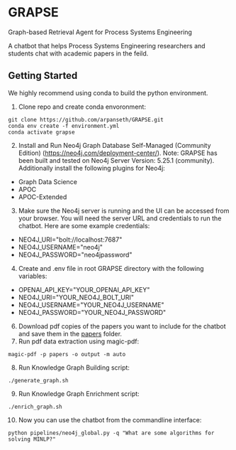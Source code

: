 # GRAPSE
Graph-based Retrieval Agent for Process Systems Engineering

A chatbot that helps Process Systems Engineering researchers and students chat with academic papers in the feild. 

## Getting Started
We highly recommend using conda to build the python environment.
1. Clone repo and create conda envoronment:
```
git clone https://github.com/arpanseth/GRAPSE.git
conda env create -f environment.yml
conda activate grapse
```
2. Install and Run Neo4j Graph Database Self-Managed (Community Edition) (https://neo4j.com/deployment-center/). 
Note: GRAPSE has been built and tested on Neo4j Server Version: 5.25.1 (community).
Additionally install the following plugins for Neo4j:
- Graph Data Science
- APOC
- APOC-Extended

3. Make sure the Neo4j server is running and the UI can be accessed from your browser. You will need the server URL and credentials to run the chatbot. Here are some example credentials:
- NEO4J_URI="bolt://localhost:7687"
- NEO4J_USERNAME="neo4j"
- NEO4J_PASSWORD="neo4jpassword"

4. Create and .env file in root GRAPSE directory with the following variables:
- OPENAI_API_KEY="YOUR_OPENAI_API_KEY"
- NEO4J_URI="YOUR_NEO4J_BOLT_URI"
- NEO4J_USERNAME="YOUR_NEO4J_USERNAME"
- NEO4J_PASSWORD="YOUR_NEO4J_PASSWORD"

6. Download pdf copies of the papers you want to include for the chatbot and save them in the [papers](papers) folder.
7. Run pdf data extraction using magic-pdf:
```
magic-pdf -p papers -o output -m auto
```
8. Run Knowledge Graph Building script:
``` 
./generate_graph.sh
```
9. Run Knowledge Graph Enrichment script:
```
./enrich_graph.sh
```
10. Now you can use the chatbot from the commandline interface:
```
python pipelines/neo4j_global.py -q "What are some algorithms for solving MINLP?"
```
